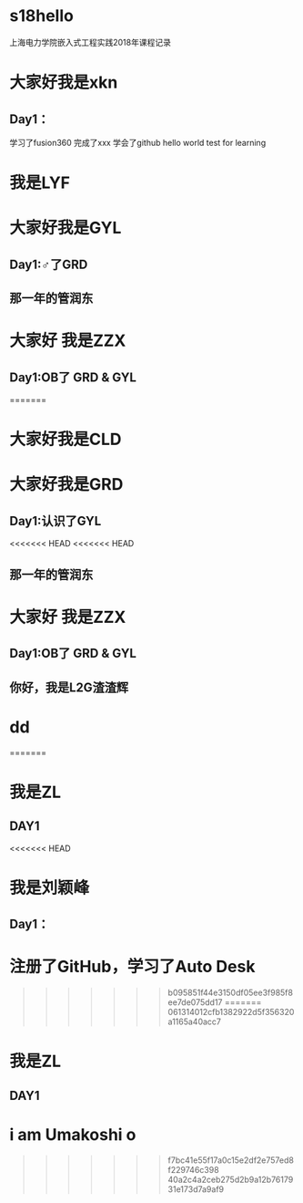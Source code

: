 # s18hello
上海电力学院嵌入式工程实践2018年课程记录
# 大家好我是xkn
## Day1：
学习了fusion360
完成了xxx
学会了github
hello world test for learning
# 我是LYF
# 大家好我是GYL
## Day1:♂了GRD
## 那一年的管润东
# 大家好 我是ZZX
## Day1:OB了 GRD & GYL
=======
# 大家好我是CLD
# 大家好我是GRD
## Day1:认识了GYL
<<<<<<< HEAD
<<<<<<< HEAD
## 那一年的管润东
# 大家好 我是ZZX
## Day1:OB了 GRD & GYL
## 你好，我是L2G渣渣辉
# dd
=======
# 我是ZL
## DAY1
<<<<<<< HEAD
# 我是刘颖峰
## Day1：
   注册了GitHub，学习了Auto Desk
=======
>>>>>>> b095851f44e3150df05ee3f985f8ee7de075dd17
=======
>>>>>>> 061314012cfb1382922d5f356320a1165a40acc7
# 我是ZL
## DAY1
# i am Umakoshi o
>>>>>>> f7bc41e55f17a0c15e2df2e757ed8f229746c398
>>>>>>> 40a2c4a2ceb275d2b9a12b7617931e173d7a9af9
